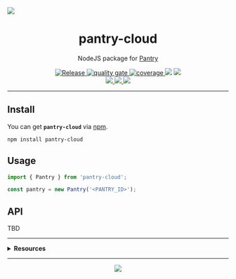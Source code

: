 <img src="https://repository-images.githubusercontent.com/360660059/254c4f00-a3b8-11eb-951a-ee9b9f6e0bca">
<h1 align="center">pantry-cloud</h1>
<p align="center">
  NodeJS package for <a href="https://getpantry.cloud" target="_blank">Pantry</a>
</p>
<p align="center">
  <a href="https://github.com/rdarida/pantry-cloud/actions/workflows/release.yml" target="_blank" alt="GitHub Actions">
    <img src="https://github.com/rdarida/pantry-cloud/actions/workflows/release.yml/badge.svg" alt="Release">
  </a>

  <a href="https://sonarcloud.io/dashboard?id=rdarida_pantry-cloud" target="_blank" alt="SonarCloud">
    <img src="https://sonarcloud.io/api/project_badges/measure?project=rdarida_pantry-cloud&metric=alert_status" alt="quality gate">
  </a>

  <a href="https://sonarcloud.io/dashboard?id=rdarida_pantry-cloud" target="_blank" alt="SonarCloud">
    <img src="https://sonarcloud.io/api/project_badges/measure?project=rdarida_pantry-cloud&metric=coverage" alt="coverage">
  </a>

  <img src="https://img.shields.io/librariesio/release/npm/pantry-cloud">

  <a href="https://rdarida.github.io/pantry-cloud/coverage/" target="_blank">
    <img src="https://img.shields.io/badge/lcov-report-grey" />
  </a>

  <br>

  <a href="https://npmjs.org/package/pantry-cloud" target="_blank">
    <img src="https://img.shields.io/npm/v/pantry-cloud" />
  </a>

  <a href="https://github.com/rdarida/patry-cloud" target="_blank">
    <img src="https://img.shields.io/badge/-repository-222222?style=flat&logo=github" />
  </a>

  <a href="https://www.patreon.com/rdarida" target="_blank">
    <img src="https://img.shields.io/badge/-patreon-222222?style=flat&logo=patreon" />
  </a>
</p>
<hr>

## Install
You can get **`pantry-cloud`** via [npm](https://www.npmjs.com/package/pantry-cloud).
```
npm install pantry-cloud
```

## Usage
```ts
import { Pantry } from 'pantry-cloud';

const pantry = new Pantry('<PANTRY_ID>');
```

## API
TBD

<hr>
<details>
  <summary>
    <strong>Resources</strong>
  </summary>

  - [Pantry's Documentation](https://documenter.getpostman.com/view/3281832/SzmZeMLC)
  - [Pantry's Source Code](https://github.com/imRohan/Pantry)
</details>
<hr>

<p align="center">
  <a href="LICENSE" target="_blank">
    <img src="https://img.shields.io/badge/license-MIT-green" />
  </a>
</p>
